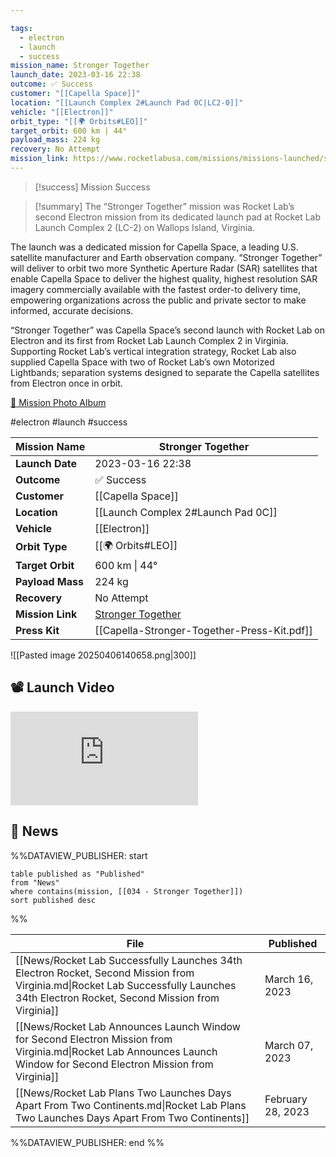 ```yaml
---

tags:
  - electron
  - launch
  - success
mission_name: Stronger Together
launch_date: 2023-03-16 22:38
outcome: ✅ Success
customer: "[[Capella Space]]"
location: "[[Launch Complex 2#Launch Pad 0C|LC2-0]]"
vehicle: "[[Electron]]"
orbit_type: "[[🌍 Orbits#LEO]]"
target_orbit: 600 km | 44°
payload_mass: 224 kg
recovery: No Attempt
mission_link: https://www.rocketlabusa.com/missions/missions-launched/stronger-together/
---
```


>[!success] Mission Success

>[!summary]
The “Stronger Together” mission was Rocket Lab’s second Electron mission from its dedicated launch pad at Rocket Lab Launch Complex 2 (LC-2) on Wallops Island, Virginia.
>
The launch was a dedicated mission for Capella Space, a leading U.S. satellite manufacturer and Earth observation company. “Stronger Together” will deliver to orbit two more Synthetic Aperture Radar (SAR) satellites that enable Capella Space to deliver the highest quality, highest resolution SAR imagery commercially available with the fastest order-to delivery time, empowering organizations across the public and private sector to make informed, accurate decisions.
>
“Stronger Together” was Capella Space’s second launch with Rocket Lab on Electron and its first from Rocket Lab Launch Complex 2 in Virginia. Supporting Rocket Lab’s vertical integration strategy, Rocket Lab also supplied Capella Space with two of Rocket Lab’s own Motorized Lightbands; separation systems designed to separate the Capella satellites from Electron once in orbit.
>
[📸 Mission Photo Album](https://www.flickr.com/photos/rocketlab/albums/72177720306688906/)

#electron #launch #success

| **Mission Name** | Stronger Together                                                                               |
| ---------------- | ----------------------------------------------------------------------------------------------- |
| **Launch Date**  | 2023-03-16 22:38                                                                                |
| **Outcome**      | ✅ Success                                                                                       |
| **Customer**     | [[Capella Space]]                                                                               |
| **Location**     | [[Launch Complex 2#Launch Pad 0C]]                                                              |
| **Vehicle**      | [[Electron]]                                                                                    |
| **Orbit Type**   | [[🌍 Orbits#LEO]]                                                                               |
| **Target Orbit** | 600 km &#124; 44°                                                                               |
| **Payload Mass** | 224 kg                                                                                          |
| **Recovery**     | No Attempt                                                                                      |
| **Mission Link** | [Stronger Together](https://www.rocketlabusa.com/missions/missions-launched/stronger-together/) |
| **Press Kit**    | [[Capella-Stronger-Together-Press-Kit.pdf]]                                                     |


![[Pasted image 20250406140658.png|300]]

## 📽️ Launch Video

<div class="responsive-video">
<iframe src="https://www.youtube.com/embed/xIMaf8X0FlM" title="Rocket Lab&#39;s Electron - Stronger Together Mission" frameborder="0" allow="accelerometer; autoplay; clipboard-write; encrypted-media; gyroscope; picture-in-picture; web-share" referrerpolicy="strict-origin-when-cross-origin" allowfullscreen></iframe>     
</div>

## 📰 News
%%DATAVIEW_PUBLISHER: start
```
table published as "Published"
from "News"
where contains(mission, [[034 - Stronger Together]])
sort published desc
```
%%

| File                                                                                                                                                                                 | Published         |
| ------------------------------------------------------------------------------------------------------------------------------------------------------------------------------------ | ----------------- |
| [[News/Rocket Lab Successfully Launches 34th Electron Rocket, Second Mission from Virginia.md\|Rocket Lab Successfully Launches 34th Electron Rocket, Second Mission from Virginia]] | March 16, 2023    |
| [[News/Rocket Lab Announces Launch Window for Second Electron Mission from Virginia.md\|Rocket Lab Announces Launch Window for Second Electron Mission from Virginia]]               | March 07, 2023    |
| [[News/Rocket Lab Plans Two Launches Days Apart From Two Continents.md\|Rocket Lab Plans Two Launches Days Apart From Two Continents]]                                               | February 28, 2023 |

%%DATAVIEW_PUBLISHER: end %%
